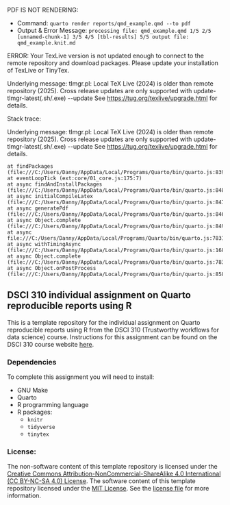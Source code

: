 PDF IS NOT RENDERING:
- Command: `quarto render reports/qmd_example.qmd --to pdf`
- Output & Error Message: `processing file: qmd_example.qmd
1/5
2/5 [unnamed-chunk-1]
3/5
4/5 [tbl-results]
5/5
output file: qmd_example.knit.md
`

ERROR: Your TexLive version is not updated enough to connect to the remote repository and download packages. Please update your installation of TexLive or TinyTex.

Underlying message:
tlmgr.pl: Local TeX Live (2024) is older than remote repository (2025).
Cross release updates are only supported with
  update-tlmgr-latest(.sh/.exe) --update
See https://tug.org/texlive/upgrade.html for details.


Stack trace:

Underlying message:
tlmgr.pl: Local TeX Live (2024) is older than remote repository (2025).
Cross release updates are only supported with
  update-tlmgr-latest(.sh/.exe) --update
See https://tug.org/texlive/upgrade.html for details.

    at findPackages (file:///C:/Users/Danny/AppData/Local/Programs/Quarto/bin/quarto.js:83966:27)
    at eventLoopTick (ext:core/01_core.js:175:7)
    at async findAndInstallPackages (file:///C:/Users/Danny/AppData/Local/Programs/Quarto/bin/quarto.js:84812:30)
    at async initialCompileLatex (file:///C:/Users/Danny/AppData/Local/Programs/Quarto/bin/quarto.js:84704:39)
    at async generatePdf (file:///C:/Users/Danny/AppData/Local/Programs/Quarto/bin/quarto.js:84647:22)
    at async Object.complete (file:///C:/Users/Danny/AppData/Local/Programs/Quarto/bin/quarto.js:84929:27)
    at async file:///C:/Users/Danny/AppData/Local/Programs/Quarto/bin/quarto.js:78314:31
    at async withTimingAsync (file:///C:/Users/Danny/AppData/Local/Programs/Quarto/bin/quarto.js:16879:25)
    at async Object.complete (file:///C:/Users/Danny/AppData/Local/Programs/Quarto/bin/quarto.js:78307:13)
    at async Object.onPostProcess (file:///C:/Users/Danny/AppData/Local/Programs/Quarto/bin/quarto.js:85808:36)

## DSCI 310 individual assignment on Quarto reproducible reports using R

This is a template repository 
for the individual assignment on Quarto reproducible reports using R
from the DSCI 310 (Trustworthy workflows for data science) course.
Instructions for this assignment can be found on the DSCI 310 course website 
[here](https://ubc-dsci.github.io/dsci-310-student/individual_assignment4).

### Dependencies

To complete this assignment you will need to install:
- GNU Make
- Quarto
- R programming language
- R packages:
  - `knitr`
  - `tidyverse`
  - `tinytex`

### License:
The non-software content of this template repository is licensed under the 
[Creative Commons Attribution-NonCommercial-ShareAlike 4.0 International (CC BY-NC-SA 4.0) License](https://creativecommons.org/licenses/by-nc-sa/4.0/). 
The software content of this template repository licensed under the [MIT License](https://spdx.org/licenses/MIT.html). See the [license file](LICENSE.md) for more information.
